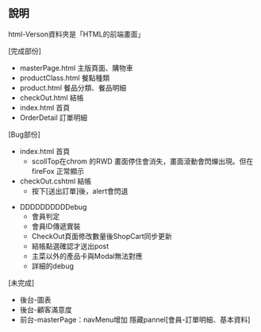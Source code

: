 ## 說明
html-Verson資料夾是「HTML的前端畫面」

[完成部份]
* masterPage.html    主版頁面、購物車
* productClass.html  餐點種類
* product.html       餐品分類、餐品明細
* checkOut.html      結帳
* index.html	     首頁
* OrderDetail	     訂單明細


[Bug部份]
* index.html 首頁
	- scollTop在chrom 的RWD 畫面停住會消失，畫面滾動會閃爍出現。但在 fireFox 正常顯示
* checkOut.cshtml 結帳
	- 按下[送出訂單]後，alert會閃退
	
	

- DDDDDDDDDDebug
	- 會員判定
	- 會員ID傳遞實裝
	- CheckOut頁面修改數量後ShopCart同步更新
	- 結帳點選確認才送出post
	- 主菜以外的產品卡與Modal無法對應
	- 詳細的debug


[未完成]
* 後台-圖表
* 後台-顧客滿意度
* 前台-masterPage：navMenu增加 隱藏pannel[會員-訂單明細、基本資料]


